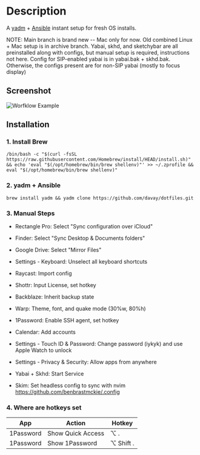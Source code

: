 # Description

A [yadm](https://yadm.io/) + [Ansible](https://docs.ansible.com/ansible/latest/user_guide/index.html#getting-started) instant setup for fresh OS installs. 

NOTE: Main branch is brand new -- Mac only for now. Old combined Linux + Mac setup is in archive branch. Yabai, skhd, and sketchybar are all preinstalled along with configs, but manual setup is required, instructions not here. Config for SIP-enabled yabai is in yabai.bak + skhd.bak. Otherwise, the configs present are for non-SIP yabai (mostly to focus display)

## Screenshot 

![Worfklow Example](/.config/yadm/dotfiles.png)

## Installation

### 1. Install Brew

```
/bin/bash -c "$(curl -fsSL https://raw.githubusercontent.com/Homebrew/install/HEAD/install.sh)" && echo 'eval "$(/opt/homebrew/bin/brew shellenv)"' >> ~/.zprofile && eval "$(/opt/homebrew/bin/brew shellenv)"
```

### 2. yadm + Ansible

```
brew install yadm && yadm clone https://github.com/davay/dotfiles.git
```

### 3. Manual Steps

- Rectangle Pro: Select "Sync configuration over iCloud"

- Finder: Select "Sync Desktop & Documents folders"

- Google Drive: Select "Mirror Files"

- Settings - Keyboard: Unselect all keyboard shortcuts

- Raycast: Import config

- Shottr: Input License, set hotkey

- Backblaze: Inherit backup state

- Warp: Theme, font, and quake mode (30%w, 80%h)

- 1Password: Enable SSH agent, set hotkey

- Calendar: Add accounts

- Settings - Touch ID & Password: Change password (iykyk) and use Apple Watch to unlock

- Settings - Privacy & Security: Allow apps from anywhere

- Yabai + Skhd: Start Service

- Skim: Set headless config to sync with nvim https://github.com/benbrastmckie/.config

### 4. Where are hotkeys set 

| App | Action | Hotkey |
| --------------- | --------------- | --------------- |
| 1Password | Show Quick Access | ⌥ . |
| 1Password | Show 1Password | ⌥  Shift . |
